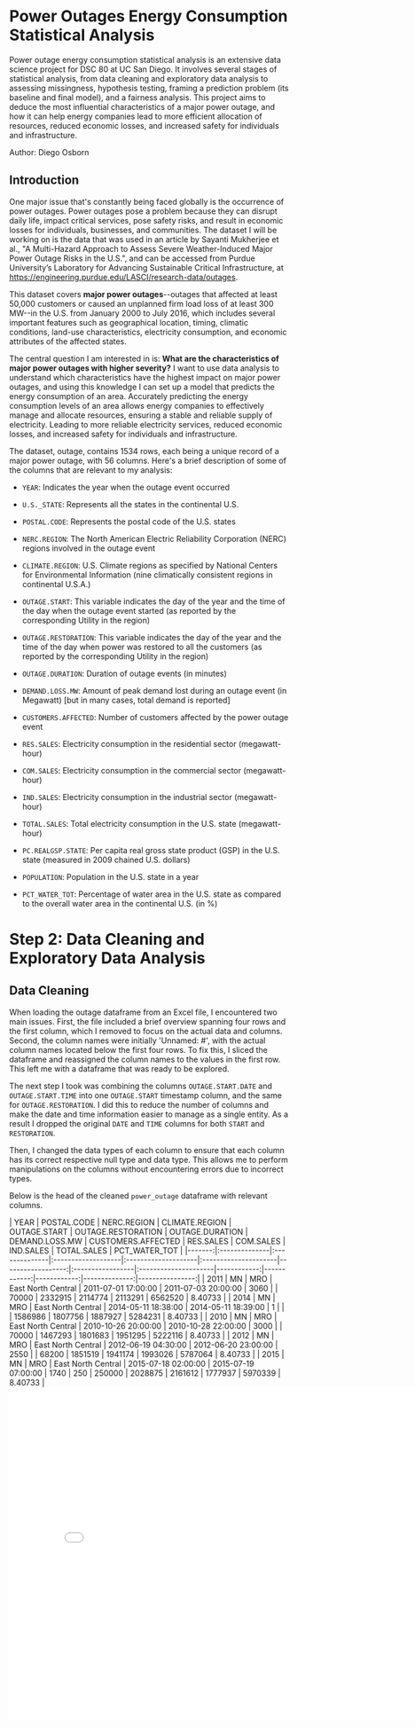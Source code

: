 # Power Outages Energy Consumption Statistical Analysis
Power outage energy consumption statistical analysis is an extensive data science project for DSC 80 at UC San Diego. It involves several stages of statistical analysis, from data cleaning and exploratory data analysis to assessing missingness, hypothesis testing, framing a prediction problem (its baseline and final model), and a fairness analysis. This project aims to deduce the most influential characteristics of a major power outage, and how it can help energy companies lead to more efficient allocation of resources, reduced economic losses, and increased safety for individuals and infrastructure.

Author: Diego Osborn

## Introduction
One major issue that's constantly being faced globally is the occurrence of power outages. Power outages pose a problem because they can disrupt daily life, impact critical services, pose safety risks, and result in economic losses for individuals, businesses, and communities. The dataset I will be working on is the data that was used in an article by Sayanti Mukherjee et al., "A Multi-Hazard Approach to Assess Severe Weather-Induced Major Power Outage Risks in the U.S.", and can be accessed from Purdue University’s Laboratory for Advancing Sustainable Critical Infrastructure, at https://engineering.purdue.edu/LASCI/research-data/outages.

This dataset covers **major power outages**--outages that affected at least 50,000 customers or caused an unplanned firm load loss of at least 300 MW--in the U.S. from January 2000 to July 2016, which includes several important features such as geographical location, timing, climatic conditions, land-use characteristics, electricity consumption, and economic attributes of the affected states.

The central question I am interested in is: **What are the characteristics of major power outages with higher severity?** I want to use data analysis to understand which characteristics have the highest impact on major power outages, and using this knowledge I can set up a model that predicts the energy consumption of an area. Accurately predicting the energy consumption levels of an area allows energy companies to effectively manage and allocate resources, ensuring a stable and reliable supply of electricity. Leading to more reliable electricity services, reduced economic losses, and increased safety for individuals and infrastructure.

The dataset, outage, contains 1534 rows, each being a unique record of a major power outage, with 56 columns. Here's a brief description of some of the columns that are relevant to my analysis:

- `YEAR`: Indicates the year when the outage event occurred

- `U.S._STATE`: Represents all the states in the continental U.S.

- `POSTAL.CODE`: Represents the postal code of the U.S. states

- `NERC.REGION`: The North American Electric Reliability Corporation (NERC) regions involved in the outage event

- `CLIMATE.REGION`: U.S. Climate regions as specified by National Centers for Environmental Information (nine climatically consistent regions in continental U.S.A.)

- `OUTAGE.START`: This variable indicates the day of the year and the time of the day when the outage event started (as reported by the corresponding Utility in the region)

- `OUTAGE.RESTORATION`: This variable indicates the day of the year and the time of the day when power was restored to all the customers (as reported by the corresponding Utility in the region)

- `OUTAGE.DURATION`: Duration of outage events (in minutes)

- `DEMAND.LOSS.MW`: Amount of peak demand lost during an outage event (in Megawatt) [but in many cases, total demand is reported]

- `CUSTOMERS.AFFECTED`: Number of customers affected by the power outage event

- `RES.SALES`: 	Electricity consumption in the residential sector (megawatt-hour)

- `COM.SALES`: 	Electricity consumption in the commercial sector (megawatt-hour)

- `IND.SALES`: Electricity consumption in the industrial sector (megawatt-hour)

- `TOTAL.SALES`: Total electricity consumption in the U.S. state (megawatt-hour)

- `PC.REALGSP.STATE`: Per capita real gross state product (GSP) in the U.S. state (measured in 2009 chained U.S. dollars)

- `POPULATION`: Population in the U.S. state in a year

- `PCT_WATER_TOT`: Percentage of water area in the U.S. state as compared to the overall water area in the continental U.S. (in %)

# Step 2: Data Cleaning and Exploratory Data Analysis
## Data Cleaning

When loading the outage dataframe from an Excel file, I encountered two main issues. First, the file included a brief overview spanning four rows and the first column, which I removed to focus on the actual data and columns. Second, the column names were initially 'Unnamed: #', with the actual column names located below the first four rows. To fix this, I sliced the dataframe and reassigned the column names to the values in the first row. This left me with a dataframe that was ready to be explored.

The next step I took was combining the columns `OUTAGE.START.DATE` and `OUTAGE.START.TIME` into one `OUTAGE.START` timestamp column, and the same for `OUTAGE.RESTORATION`. I did this to reduce the number of columns and make the date and time information easier to manage as a single entity. As a result I dropped the original `DATE` and `TIME` columns for both `START` and `RESTORATION`.

Then, I changed the data types of each column to ensure that each column has its correct respective null type and data type. This allows me to perform manipulations on the columns without encountering errors due to incorrect types.

Below is the head of the cleaned `power_outage` dataframe with relevant columns.

<div style="overflow-x: auto;">
|   YEAR | POSTAL.CODE   | NERC.REGION   | CLIMATE.REGION     | OUTAGE.START        | OUTAGE.RESTORATION   |   OUTAGE.DURATION | DEMAND.LOSS.MW   | CUSTOMERS.AFFECTED   |   RES.SALES |   COM.SALES |   IND.SALES |   TOTAL.SALES |   PCT_WATER_TOT |
|-------:|:--------------|:--------------|:-------------------|:--------------------|:---------------------|------------------:|:-----------------|:---------------------|------------:|------------:|------------:|--------------:|----------------:|
|   2011 | MN            | MRO           | East North Central | 2011-07-01 17:00:00 | 2011-07-03 20:00:00  |              3060 | <NA>             | 70000                |     2332915 |     2114774 |     2113291 |       6562520 |         8.40733 |
|   2014 | MN            | MRO           | East North Central | 2014-05-11 18:38:00 | 2014-05-11 18:39:00  |                 1 | <NA>             | <NA>                 |     1586986 |     1807756 |     1887927 |       5284231 |         8.40733 |
|   2010 | MN            | MRO           | East North Central | 2010-10-26 20:00:00 | 2010-10-28 22:00:00  |              3000 | <NA>             | 70000                |     1467293 |     1801683 |     1951295 |       5222116 |         8.40733 |
|   2012 | MN            | MRO           | East North Central | 2012-06-19 04:30:00 | 2012-06-20 23:00:00  |              2550 | <NA>             | 68200                |     1851519 |     1941174 |     1993026 |       5787064 |         8.40733 |
|   2015 | MN            | MRO           | East North Central | 2015-07-18 02:00:00 | 2015-07-19 07:00:00  |              1740 | 250              | 250000               |     2028875 |     2161612 |     1777937 |       5970339 |         8.40733 |
</div>

<iframe
  src="assets/total-sales-per-year.html"
  width="800"
  height="600"
  frameborder="0"
></iframe>